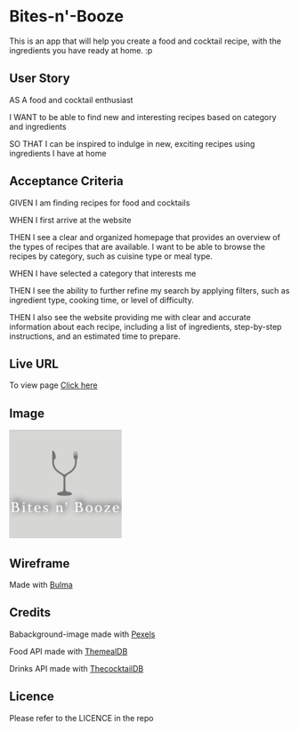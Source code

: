 # Bites-n'-Booze
This is an app that will help you create a food and cocktail recipe, with the ingredients you have ready at home. :p


## User Story

AS A food and cocktail enthusiast

I WANT to be able to find new and interesting recipes based on category and ingredients

SO THAT I can be inspired to indulge in new, exciting recipes using ingredients I have at home


## Acceptance Criteria

GIVEN I am finding recipes for food and cocktails

WHEN I first arrive at the website

THEN I see a clear and organized homepage that provides an overview of the types of recipes that are available. I want to be able to browse the recipes by category, such as cuisine type or meal type.

WHEN I have selected a category that interests me

THEN I see the ability to further refine my search by applying filters, such as ingredient type, cooking time, or level of difficulty.

THEN I also see the website providing me with clear and accurate information about each recipe, including a list of ingredients, step-by-step instructions, and an estimated time to prepare.


## Live URL

To view page [Click here](https://odobashigenci.github.io/Bites-n--booze/homepage.html)


## Image


![Logo](assets/b_n_b_logo.png)


## Wireframe

Made with [Bulma](https://www.canva.com/design/DAFcGVUwM8Y/bCslbUXi5dP1h_hjxrzU0A/edit?analyticsCorrelationId=2cddede0-e5c6-4eb4-bff3-9304381ab05d)


## Credits

Babackground-image made with [Pexels](https://www.pexels.com/)

Food API made with [ThemealDB](https://www.themealdb.com)

Drinks API made with [ThecocktailDB](https://www.thecocktaildb.com/)

## Licence

Please refer to the LICENCE in the repo
